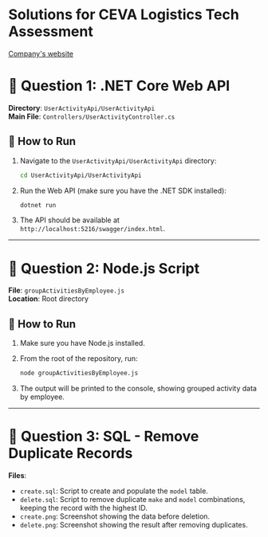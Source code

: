 # Solutions for CEVA Logistics Tech Assessment

[Company's website](https://www.cevalogistics.com/en/careers)

# 📌 Question 1: .NET Core Web API

**Directory**: `UserActivityApi/UserActivityApi`  
**Main File**: `Controllers/UserActivityController.cs`

## 🔧 How to Run

1. Navigate to the `UserActivityApi/UserActivityApi` directory:
   ```bash
   cd UserActivityApi/UserActivityApi
   ```

2. Run the Web API (make sure you have the .NET SDK installed):
   ```bash
   dotnet run
   ```

3. The API should be available at `http://localhost:5216/swagger/index.html`.

---

# 📌 Question 2: Node.js Script

**File**: `groupActivitiesByEmployee.js`  
**Location**: Root directory

## 🔧 How to Run

1. Make sure you have Node.js installed.

2. From the root of the repository, run:
   ```bash
   node groupActivitiesByEmployee.js
   ```

3. The output will be printed to the console, showing grouped activity data by employee.

---

# 📌 Question 3: SQL - Remove Duplicate Records

**Files**:
- `create.sql`: Script to create and populate the `model` table.
- `delete.sql`: Script to remove duplicate `make` and `model` combinations, keeping the record with the highest ID.
- `create.png`: Screenshot showing the data before deletion.
- `delete.png`: Screenshot showing the result after removing duplicates.
